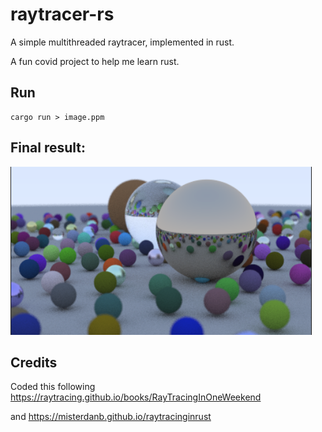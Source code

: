 # raytracer-rs

A simple multithreaded raytracer, implemented in rust.

A fun covid project to help me learn rust.

## Run

```
cargo run > image.ppm
```

## Final result:

![](final.png?raw=true)

## Credits

Coded this following https://raytracing.github.io/books/RayTracingInOneWeekend

and https://misterdanb.github.io/raytracinginrust
